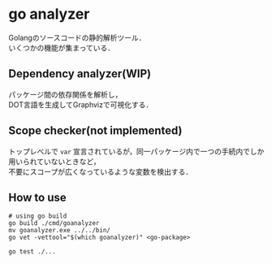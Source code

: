 # go analyzer

Golangのソースコードの静的解析ツール．  
いくつかの機能が集まっている．

## Dependency analyzer(WIP)

パッケージ間の依存関係を解析し，  
DOT言語を生成してGraphvizで可視化する．  

## Scope checker(not implemented)

トップレベルで `var` 宣言されているが，同一パッケージ内で一つの手続内でしか用いられていないときなど，  
不要にスコープが広くなっているような変数を検出する．

## How to use

```
# using go build
go build ./cmd/goanalyzer
mv goanalyzer.exe ../../bin/
go vet -vettool="$(which goanalyzer)" <go-package>

go test ./...
```
